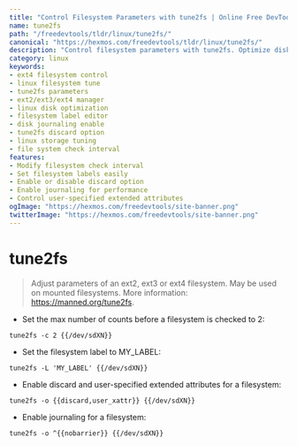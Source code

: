 ```yaml
---
title: "Control Filesystem Parameters with tune2fs | Online Free DevTools by Hexmos"
name: tune2fs
path: "/freedevtools/tldr/linux/tune2fs/"
canonical: "https://hexmos.com/freedevtools/tldr/linux/tune2fs/"
description: "Control filesystem parameters with tune2fs. Optimize disk performance and manage ext2/ext3/ext4 filesystems effortlessly. Free online tool, no registration required."
category: linux
keywords:
- ext4 filesystem control
- linux filesystem tune
- tune2fs parameters
- ext2/ext3/ext4 manager
- linux disk optimization
- filesystem label editor
- disk journaling enable
- tune2fs discard option
- linux storage tuning
- file system check interval
features:
- Modify filesystem check interval
- Set filesystem labels easily
- Enable or disable discard option
- Enable journaling for performance
- Control user-specified extended attributes
ogImage: "https://hexmos.com/freedevtools/site-banner.png"
twitterImage: "https://hexmos.com/freedevtools/site-banner.png"
---
```


# tune2fs

> Adjust parameters of an ext2, ext3 or ext4 filesystem.
> May be used on mounted filesystems.
> More information: <https://manned.org/tune2fs>.

- Set the max number of counts before a filesystem is checked to 2:

`tune2fs -c 2 {{/dev/sdXN}}`

- Set the filesystem label to MY_LABEL:

`tune2fs -L 'MY_LABEL' {{/dev/sdXN}}`

- Enable discard and user-specified extended attributes for a filesystem:

`tune2fs -o {{discard,user_xattr}} {{/dev/sdXN}}`

- Enable journaling for a filesystem:

`tune2fs -o ^{{nobarrier}} {{/dev/sdXN}}`
